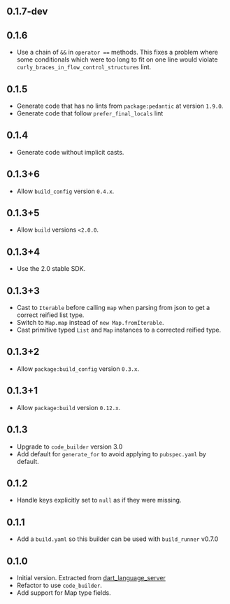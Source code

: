 ## 0.1.7-dev

## 0.1.6

- Use a chain of `&&` in `operator ==` methods. This fixes a problem where some
  conditionals which were too long to fit on one line would violate
  `curly_braces_in_flow_control_structures` lint.

## 0.1.5

- Generate code that has no lints from `package:pedantic` at version `1.9.0`.
- Generate code that follow `prefer_final_locals` lint

## 0.1.4

- Generate code without implicit casts.

## 0.1.3+6

- Allow `build_config` version `0.4.x`.

## 0.1.3+5

- Allow `build` versions `<2.0.0`.

## 0.1.3+4

- Use the 2.0 stable SDK.

## 0.1.3+3

- Cast to `Iterable` before calling `map` when parsing from json to get a
  correct reified list type.
- Switch to `Map.map` instead of `new Map.fromIterable`.
- Cast primitive typed `List` and `Map` instances to a corrected reified type.

## 0.1.3+2

- Allow `package:build_config` version `0.3.x`.

## 0.1.3+1

- Allow `package:build` version `0.12.x`.

## 0.1.3

- Upgrade to `code_builder` version 3.0
- Add default for `generate_for` to avoid applying to `pubspec.yaml` by default.

## 0.1.2

- Handle keys explicitly set to `null` as if they were missing.

## 0.1.1

- Add a `build.yaml` so this builder can be used with `build_runner` v0.7.0

## 0.1.0

- Initial version. Extracted from
  [dart_language_server](https://github.com/natebosch/dart_language_server)
- Refactor to use `code_builder`.
- Add support for Map type fields.
